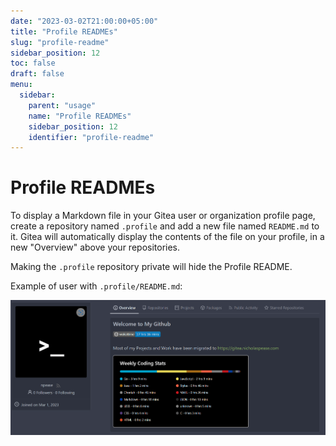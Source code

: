 ```yaml
---
date: "2023-03-02T21:00:00+05:00"
title: "Profile READMEs"
slug: "profile-readme"
sidebar_position: 12
toc: false
draft: false
menu:
  sidebar:
    parent: "usage"
    name: "Profile READMEs"
    sidebar_position: 12
    identifier: "profile-readme"
---
```


# Profile READMEs

To display a Markdown file in your Gitea user or organization profile page, create a repository named `.profile` and add a new file named `README.md` to it.
Gitea will automatically display the contents of the file on your profile, in a new "Overview" above your repositories.

Making the `.profile` repository private will hide the Profile README.

Example of user with `.profile/README.md`:

![profile readme screenshot](./profile-readme.png)

